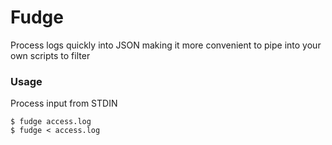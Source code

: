 # Fudge

Process logs quickly into JSON making it more convenient to pipe into your own scripts to filter

### Usage

Process input from STDIN

    $ fudge access.log
    $ fudge < access.log

